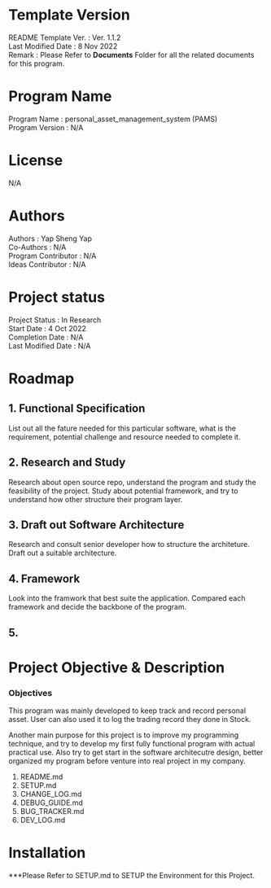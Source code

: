 # Template Version
README Template Ver.        : Ver. 1.1.2 <br>
Last Modified Date          : 8 Nov 2022 <br>
Remark                      : Please Refer to **Documents** Folder for all the related documents for this program.

# Program Name
Program Name            : personal_asset_management_system (PAMS) <br>
Program Version         : N/A <br>

# License
N/A

# Authors
Authors                 : Yap Sheng Yap <br>
Co-Authors              : N/A <br>
Program Contributor     : N/A <br>
Ideas Contributor       : N/A <br>

# Project status
Project Status          : In Research <br>
Start Date              : 4 Oct 2022 <br>
Completion Date         : N/A <br>
Last Modified Date      : N/A <br>

# Roadmap
## 1. Functional Specification
List out all the fature needed for this particular software, what is the requirement, potential challenge and resource needed to complete it.

## 2. Research and Study
Research about open source repo, understand the program and study the feasibility of the project. Study about potential framework, and try to understand how other structure their program layer.

## 3. Draft out Software Architecture
Research and consult senior developer how to structure the architeture. Draft out a suitable architecture.

## 4. Framework
Look into the framwork that best suite the application. Compared each framework and decide the backbone of the program. 

## 5. 


# Project Objective & Description
### Objectives
This program was mainly developed to keep track and record personal asset. User can also used it to log the trading record they done in Stock.

Another main purpose for this project is to improve my programming technique, and try to develop my first fully functional program with actual practical use. Also try to get start in the software architecutre design, better organized my program before venture into real project in my company.

1. README.md
2. SETUP.md
3. CHANGE_LOG.md
4. DEBUG_GUIDE.md
5. BUG_TRACKER.md
6. DEV_LOG.md

# Installation
***Please Refer to SETUP.md to SETUP the Environment for this Project.

